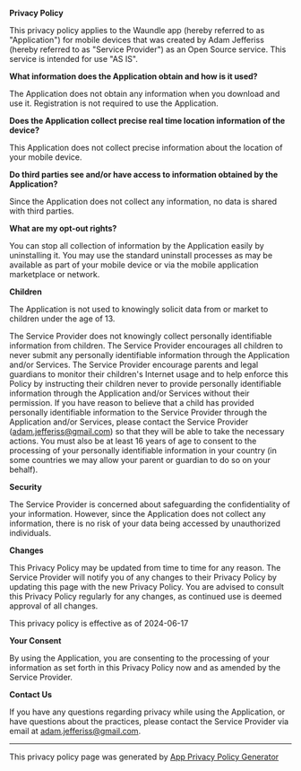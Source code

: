 **Privacy Policy**

This privacy policy applies to the Waundle app (hereby referred to as "Application") for mobile
devices that was created by Adam Jefferiss (hereby referred to as "Service Provider") as an Open
Source service. This service is intended for use "AS IS".

**What information does the Application obtain and how is it used?**

The Application does not obtain any information when you download and use it. Registration is not
required to use the Application.

**Does the Application collect precise real time location information of the device?**

This Application does not collect precise information about the location of your mobile device.

**Do third parties see and/or have access to information obtained by the Application?**

Since the Application does not collect any information, no data is shared with third parties.

**What are my opt-out rights?**

You can stop all collection of information by the Application easily by uninstalling it. You may use
the standard uninstall processes as may be available as part of your mobile device or via the mobile
application marketplace or network.

**Children**

The Application is not used to knowingly solicit data from or market to children under the age of
13.

The Service Provider does not knowingly collect personally identifiable information from children.
The Service Provider encourages all children to never submit any personally identifiable information
through the Application and/or Services. The Service Provider encourage parents and legal guardians
to monitor their children's Internet usage and to help enforce this Policy by instructing their
children never to provide personally identifiable information through the Application and/or
Services without their permission. If you have reason to believe that a child has provided
personally identifiable information to the Service Provider through the Application and/or Services,
please contact the Service Provider (adam.jefferiss@gmail.com) so that they will be able to take the
necessary actions. You must also be at least 16 years of age to consent to the processing of your
personally identifiable information in your country (in some countries we may allow your parent or
guardian to do so on your behalf).

**Security**

The Service Provider is concerned about safeguarding the confidentiality of your information.
However, since the Application does not collect any information, there is no risk of your data being
accessed by unauthorized individuals.

**Changes**

This Privacy Policy may be updated from time to time for any reason. The Service Provider will
notify you of any changes to their Privacy Policy by updating this page with the new Privacy Policy.
You are advised to consult this Privacy Policy regularly for any changes, as continued use is deemed
approval of all changes.

This privacy policy is effective as of 2024-06-17

**Your Consent**

By using the Application, you are consenting to the processing of your information as set forth in
this Privacy Policy now and as amended by the Service Provider.

**Contact Us**

If you have any questions regarding privacy while using the Application, or have questions about the
practices, please contact the Service Provider via email at adam.jefferiss@gmail.com.

* * *

This privacy policy page was generated
by [App Privacy Policy Generator](https://app-privacy-policy-generator.nisrulz.com/)